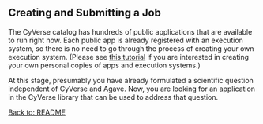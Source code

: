 ## Creating and Submitting a Job

The CyVerse catalog has hundreds of public applications that are available to run right now.
Each public app is already registered with an execution system, so there is no need to go through the process of creating your own execution system.
(Please see [this tutorial](https://github.com/iPlantCollaborativeOpenSource/cyverse-sdk) if you are interested in creating your own personal copies of apps and execution systems.)

At this stage, presumably you have already formulated a scientific question independent of CyVerse and Agave. Now, you are looking for an application in the CyVerse library that can be used to address that question.


[Back to: README](../README.md)

